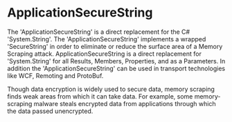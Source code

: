 # ApplicationSecureString
The 'ApplicationSecureString' is a direct replacement for the C# 'System.String'. The 'ApplicationSecureString' implements a wrapped 'SecureString' in order to eliminate or reduce the surface area of a Memory Scraping attack. ApplicationSecureString is a direct replacement for 'System.String' for all Results, Members, Properties, and as a Parameters. In addition the 'ApplicationSecureString' can be used in transport technologies like WCF, Remoting and ProtoBuf.

Though data encryption is widely used to secure data, memory scraping finds weak areas from which it can take data. For example, some memory-scraping malware steals encrypted data from applications through which the data passed unencrypted.
